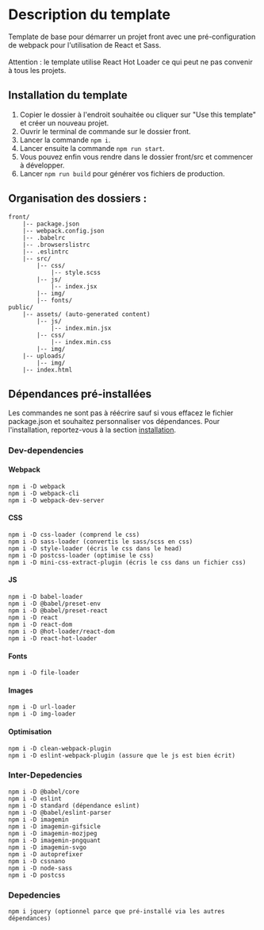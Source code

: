 # Description du template

Template de base pour démarrer un projet front avec une pré-configuration de webpack pour l'utilisation de React et Sass.
<br>
<br>Attention : le template utilise React Hot Loader ce qui peut ne pas convenir à tous les projets.

## Installation du template

1. Copier le dossier à l'endroit souhaitée ou cliquer sur "Use this template" et créer un nouveau projet.
2. Ouvrir le terminal de commande sur le dossier front.
3. Lancer la commande `npm i`.
4. Lancer ensuite la commande `npm run start`.
5. Vous pouvez enfin vous rendre dans le dossier front/src et commencer à développer.
6. Lancer `npm run build` pour générer vos fichiers de production.

## Organisation des dossiers :

    front/
        |-- package.json
        |-- webpack.config.json
        |-- .babelrc
        |-- .browserslistrc
        |-- .eslintrc
        |-- src/
            |-- css/
                |-- style.scss
            |-- js/
                |-- index.jsx
            |-- img/
            |-- fonts/
    public/
        |-- assets/ (auto-generated content)
            |-- js/
                |-- index.min.jsx
            |-- css/
                |-- index.min.css
            |-- img/
        |-- uploads/
            |-- img/
        |-- index.html


## Dépendances pré-installées

Les commandes ne sont pas à réécrire sauf si vous effacez le fichier package.json et souhaitez personnaliser vos dépendances. Pour l'installation, reportez-vous à la section [installation](https://github.com/tasmim-concept/front-project/blob/add-structure/README.md#installation-du-template).

### Dev-dependencies

#### Webpack
    npm i -D webpack
    npm i -D webpack-cli
    npm i -D webpack-dev-server

#### CSS
    npm i -D css-loader (comprend le css)
    npm i -D sass-loader (convertis le sass/scss en css)
    npm i -D style-loader (écris le css dans le head)
    npm i -D postcss-loader (optimise le css)
    npm i -D mini-css-extract-plugin (écris le css dans un fichier css)

#### JS
    npm i -D babel-loader
    npm i -D @babel/preset-env
    npm i -D @babel/preset-react
    npm i -D react
    npm i -D react-dom
    npm i -D @hot-loader/react-dom
    npm i -D react-hot-loader

#### Fonts
    npm i -D file-loader

#### Images
    npm i -D url-loader
    npm i -D img-loader

#### Optimisation
    npm i -D clean-webpack-plugin
    npm i -D eslint-webpack-plugin (assure que le js est bien écrit)

### Inter-Depedencies

    npm i -D @babel/core
    npm i -D eslint
    npm i -D standard (dépendance eslint)
    npm i -D @babel/eslint-parser
    npm i -D imagemin
    npm i -D imagemin-gifsicle
    npm i -D imagemin-mozjpeg
    npm i -D imagemin-pngquant
    npm i -D imagemin-svgo
    npm i -D autoprefixer
    npm i -D cssnano
    npm i -D node-sass
    npm i -D postcss

### Depedencies

    npm i jquery (optionnel parce que pré-installé via les autres dépendances)
